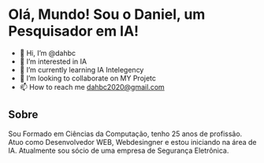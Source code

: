 
# Olá, Mundo! Sou o Daniel, um Pesquisador em IA!

- 👋 Hi, I’m @dahbc
- 👀 I’m interested in IA
- 🌱 I’m currently learning IA Intelegency
- 💞️ I’m looking to collaborate on MY Projetc
- 📫 How to reach me dahbc2020@gmail.com

##  Sobre
Sou Formado em Ciências da Computação, tenho 25 anos de profissão. Atuo como Desenvolvedor WEB, Webdesingner e estou iniciando na área de IA.
Atualmente sou sócio de uma empresa de Segurança Eletrônica.
<!---
dahbc/dahbc is a ✨ special ✨ repository because its `README.md` (this file) appears on your GitHub profile.
You can click the Preview link to take a look at your changes.
--->
